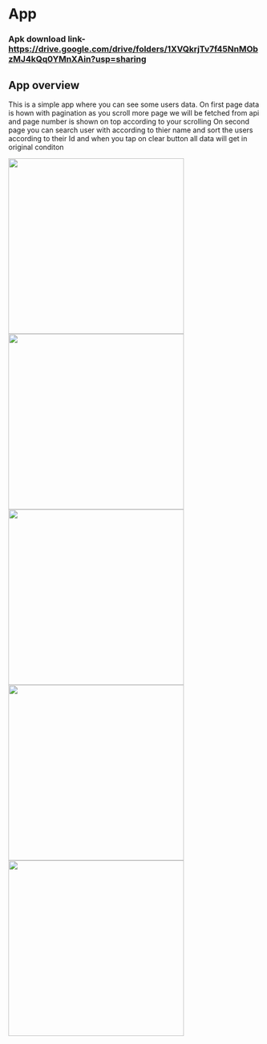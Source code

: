 # App

### Apk download link- https://drive.google.com/drive/folders/1XVQkrjTv7f45NnMObzMJ4kQq0YMnXAin?usp=sharing

## App overview
This is a simple app where you can see some users data. 
On first page data is hown with pagination as you scroll more page we will be fetched from api and page number is shown on top according to your scrolling 
On second page you can search user with according to thier name and sort the users according to their Id and when you tap on clear button all data will get in original conditon 

<img src="https://user-images.githubusercontent.com/111220289/225188689-9d93efb4-32d6-46ec-851c-a2386317dfc2.jpeg" widh="145" height="350" /> 
<img src="https://user-images.githubusercontent.com/111220289/225188719-bb07da10-9186-4eeb-b4b7-8ce167222d38.jpeg" widh="145" height="350" /> 
<img src="https://user-images.githubusercontent.com/111220289/225188731-5772b1c2-43ff-4bd0-be11-8df81f00a86b.jpeg" widh="145" height="350" /> 
<img src="https://user-images.githubusercontent.com/111220289/225188744-03bd5f02-befa-483f-9c9b-8070ca28c525.jpeg" widh="145" height="350" /> 
<img src="https://user-images.githubusercontent.com/111220289/225188763-c52ff778-79f2-4532-a38b-5b94b4a35c35.jpeg" widh="145" height="350" /> 
